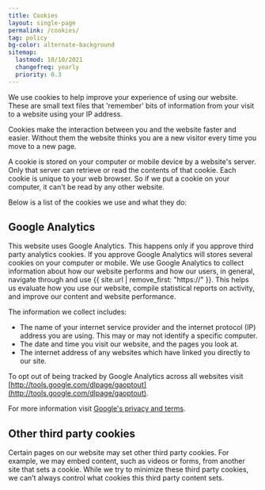 ```yaml
---
title: Cookies
layout: single-page
permalink: /cookies/
tag: policy
bg-color: alternate-background
sitemap: 
  lastmod: 10/10/2021
  changefreq: yearly
  priority: 0.3
---
```



We use cookies to help improve your experience of using our website. These are small text files that 'remember' bits of information from your visit to a website using your IP address.

Cookies make the interaction between you and the website faster and easier. Without them the website thinks you are a new visitor every time you move to a new page.

A cookie is stored on your computer or mobile device by a website's server. Only that server can retrieve or read the contents of that cookie. Each cookie is unique to your web browser. So if we put a cookie on your computer, it can't be read by any other website.

Below is a list of the cookies we use and what they do:

## Google Analytics

This website uses Google Analytics. This happens only if you approve third party analytics cookies. If you approve Google Analytics will stores several cookies on your computer or mobile. We use Google Analytics to collect information about how our website performs and how our users, in general, navigate through and use {{ site.url | remove_first: "https://" }}. This helps us evaluate how you use our website, compile statistical reports on activity, and improve our content and website performance.

The information we collect includes:

- The name of your internet service provider and the internet protocol (IP) address you are using. This may or may not identify a specific computer.
- The date and time you visit our website, and the pages you look at.
- The internet address of any websites which have linked you directly to our site.

To opt out of being tracked by Google Analytics across all websites visit [http://tools.google.com/dlpage/gaoptout](http://tools.google.com/dlpage/gaoptout).

For more information visit [Google's privacy and terms](https://policies.google.com/technologies/partner-sites).


## Other third party cookies

Certain pages on our website may set other third party cookies. For example, we may embed content, such as videos or forms, from another site that sets a cookie. While we try to minimize these third party cookies, we can’t always control what cookies this third party content sets.
